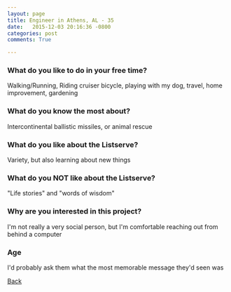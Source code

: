 ```yaml
---
layout: page
title: Engineer in Athens, AL - 35
date:   2015-12-03 20:16:36 -0800
categories: post
comments: True

---
```


### What do you like to do in your free time?
<p>Walking/Running, Riding cruiser bicycle, playing with my dog, travel, home improvement, gardening</p>

### What do you know the most about?
<p>Intercontinental ballistic missiles, or animal rescue</p>

### What do you like about the Listserve?
<p>Variety, but also learning about new things</p>

### What do you NOT like about the Listserve?
<p>"Life stories" and "words of wisdom"</p>

### Why are you interested in this project?
<p>I'm not really a very social person, but I'm comfortable reaching out from behind a computer</p>

### Age
<p>I'd probably ask them what the most memorable message they'd seen was</p>

[Back][1]

[1]: /home/responders/all